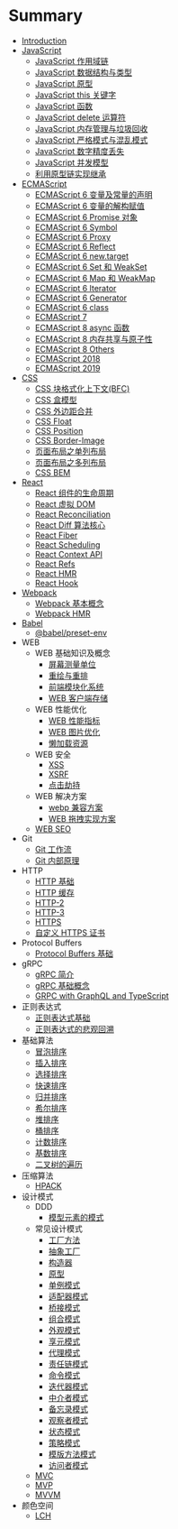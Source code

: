 # Summary

- [Introduction](README.md)
- [JavaScript](fe/javascript.md)
  - [JavaScript 作用域链](fe/javascript/javascript-zuo-yong-yu-lian.md)
  - [JavaScript 数据结构与类型](fe/javascript/javascript-data-type.md)
  - [JavaScript 原型](fe/javascript/javascript-yuan-xing.md)
  - [JavaScript this 关键字](fe/javascript/javascript-this-guan-jian-zi.md)
  - [JavaScript 函数](fe/javascript/javascript-han-shu.md)
  - [JavaScript delete 运算符](fe/javascript/javascript-delete-yun-suan-fu.md)
  - [JavaScript 内存管理与垃圾回收](fe/javascript/javascript-nei-cun-guan-li-yu-la-ji-hui-shou.md)
  - [JavaScript 严格模式与混乱模式](fe/javascript/javascript-yan-ge-mo-shi-yu-hun-luan-mo-shi.md)
  - [JavaScript 数字精度丢失](fe/javascript/javascript-numeric-precision.md)
  - [JavaScript 并发模型](fe/javascript/javascript-bing-fa-mo-xing.md)
  - [利用原型链实现继承](fe/javascript/li-yong-yuan-xing-lian-shi-xian-ji-cheng.md)
- [ECMAScript](fe/ecmascript.md)
  - [ECMAScript 6 变量及常量的声明](fe/ecmascript/ecmascript-6-bian-liang-ji-chang-liang-de-sheng-ming.md)
  - [ECMAScript 6 变量的解构赋值](fe/ecmascript/ecmascript-6-bian-liang-de-jie-gou-fu-zhi.md)
  - [ECMAScript 6 Promise 对象](fe/ecmascript/ecmascript-6-promise-dui-xiang.md)
  - [ECMAScript 6 Symbol](fe/ecmascript/ecmascript-6-symbol.md)
  - [ECMAScript 6 Proxy](fe/ecmascript/ecmascript-6-proxy.md)
  - [ECMAScript 6 Reflect](fe/ecmascript/ecmascript-6-reflect.md)
  - [ECMAScript 6 new.target](fe/ecmascript/ecmascript-6-newtarget.md)
  - [ECMAScript 6 Set 和 WeakSet](fe/ecmascript/ecmascript-6-set-he-weakset.md)
  - [ECMAScript 6 Map 和 WeakMap](fe/ecmascript/ecmascript-6-map-he-weakmap.md)
  - [ECMAScript 6 Iterator](fe/ecmascript/ecmascript-6-iterator.md)
  - [ECMAScript 6 Generator](fe/ecmascript/ecmascript-6-generator.md)
  - [ECMAScript 6 class](fe/ecmascript/ecmascript-6-class.md)
  - [ECMAScript 7](fe/ecmascript/ecmascript-7.md)
  - [ECMAScript 8 async 函数](fe/ecmascript/ecmascript-8-async-han-shu.md)
  - [ECMAScript 8 内存共享与原子性](fe/ecmascript/ecmascript-8-nei-cun-gong-xiang-yu-yuan-zi-xing.md)
  - [ECMAScript 8 Others](fe/ecmascript/ecmascript-8-others.md)
  - [ECMAScript 2018](fe/ecmascript/ecmascript-2018.md)
  - [ECMAScript 2019](fe/ecmascript/ecmascript-2019.md)
- [CSS](fe/css.md)
  - [CSS 块格式化上下文(BFC)](/fe/css/css-bfc.md)
  - [CSS 盒模型](/fe/css/css-box-model.md)
  - [CSS 外边距合并](/fe/css/css-wai-bian-ju-he-bing.md)
  - [CSS Float](/fe/css/css-float.md)
  - [CSS Position](fe/css/css-position.md)
  - [CSS Border-Image](/fe/css/css-border-image.md)
  - [页面布局之单列布局](/fe/css/dan-lie-bu-ju.md)
  - [页面布局之多列布局](/fe/css/multiple-columns-layout.md)
  - [CSS BEM](/fe/css/css-bem.md)
- [React](fe/react.md)
  - [React 组件的生命周期](fe/react/react-zu-jian-de-sheng-ming-zhou-qi.md)
  - [React 虚拟 DOM](/fe/react/react-vdom.md)
  - [React Reconciliation](/fe/react/react-reconciliation.md)
  - [React Diff 算法核心](fe/react/react-diff-algorithm.md)
  - [React Fiber](/fe/react/react-fiber.md)
  - [React Scheduling](/fe/react/react-scheduling.md)
  - [React Context API](fe/react/react-context-api.md)
  - [React Refs](fe/react/react-refs.md)
  - [React HMR](/fe/react/react-hmr.md)
  - [React Hook](/fe/react/react-hook.md)
- [Webpack](/fe/webpack.md)
  - [Webpack 基本概念](fe/webpack/webpack-concepts.md)
  - [Webpack HMR](/fe/webpack/webpack-hmr.md)
- [Babel](/fe/babel.md)
  - [@babel/preset-env](/fe/babel/babel-preset-env.md)
- WEB
  - WEB 基础知识及概念
    - [屏幕测量单位](/fe/measure-unit-of-screen.md)
    - [重绘与重排](fe/re-paint-and-re-flow.md)
    - [前端模块化系统](fe/qian-duan-mo-kuai-hua-xi-tong.md)
    - [WEB 客户端存储](/fe/web-browser-storage.md)
  - WEB 性能优化
    - [WEB 性能指标](/fe/web-performance/performance-metrics.md)
    - [WEB 图片优化](/fe/web-performance/optimize-image.md)
    - [懒加载资源](/fe/web-performance/lazy-loading.md)
  - WEB 安全
    - [XSS](/fe/xss.md)
    - [XSRF](/fe/XSRF.md)
    - [点击劫持](/fe/click-jacking.md)
  - WEB 解决方案
    - [webp 兼容方案](/fe/webp-compatibility.md)
    - [WEB 拖拽实现方案](/fe/drag-solution.md)
  - [WEB SEO](/fe/web-seo.md)
- Git
  - [Git 工作流](git/git-gong-zuo-liu.md)
  - [Git 内部原理](/git/git-internals.md)
- HTTP
  - [HTTP 基础](http/http-basic.md)
  - [HTTP 缓存](http/http-cache.md)
  - [HTTP-2](/http/http2.md)
  - [HTTP-3](/http/http3.md)
  - [HTTPS](/http/https.md)
  - [自定义 HTTPS 证书](/http/https-ca.md)
- Protocol Buffers
  - [Protocol Buffers 基础](/protocol-buffers/protocol-buffers-basic.md)
- gRPC
  - [gRPC 简介](grpc/grpc-overview.md)
  - [gRPC 基础概念](grpc/grpc-concepts.md)
  - [GRPC with GraphQL and TypeScript](/grpc/grpc-with-graphql-and-TypeScript.md)
- 正则表达式
  - [正则表达式基础](regexp/regexp-base.md)
  - [正则表达式的悲观回溯](regexp/regexp-pessimistic-backtracking.md)
- 基础算法
  - [冒泡排序](basic-algorithm/mao-pao-pai-xu.md)
  - [插入排序](basic-algorithm/cha-ru-pai-xu.md)
  - [选择排序](basic-algorithm/xuan-ze-pai-xu.md)
  - [快速排序](basic-algorithm/quick-sort.md)
  - [归并排序](basic-algorithm/gui-bing-pai-xu.md)
  - [希尔排序](basic-algorithm/xi-er-pai-xu.md)
  - [堆排序](basic-algorithm/dui-pai-xu.md)
  - [桶排序](basic-algorithm/tong-pai-xu.md)
  - [计数排序](basic-algorithm/ji-shu-pai-xu.md)
  - [基数排序](basic-algorithm/radix-sort.md)
  - [二叉树的遍历](basic-algorithm/er-cha-shu-de-bian-li.md)
- 压缩算法
  - [HPACK](/compression-algorithm/hpack.md)
- 设计模式
  - DDD
    - [模型元素的模式](./design-pattern/domain-driven-design/patterns-of-model-elements.md)
  - 常见设计模式
    - [工厂方法](./design-pattern/factory-method.md)
    - [抽象工厂](./design-pattern/abstract-factory.md)
    - [构造器](./design-pattern/builder.md)
    - [原型](./design-pattern/prototype.md)
    - [单例模式](./design-pattern/singleton.md)
    - [适配器模式](./design-pattern/adapter.md)
    - [桥接模式](./design-pattern/bridge.md)
    - [组合模式](./design-pattern/composite.md)
    - [外观模式](./design-pattern/facade.md)
    - [享元模式](./design-pattern/flyweight.md)
    - [代理模式](./design-pattern/proxy.md)
    - [责任链模式](./design-pattern/chain-of-responsibility.md)
    - [命令模式](./design-pattern/command.md)
    - [迭代器模式](./design-pattern/iterator.md)
    - [中介者模式](./design-pattern/mediator.md)
    - [备忘录模式](./design-pattern/memento.md)
    - [观察者模式](./design-pattern/observer.md)
    - [状态模式](./design-pattern/state.md)
    - [策略模式](./design-pattern/strategy.md)
    - [模版方法模式](./design-pattern/template-method.md)
    - [访问者模式](./design-pattern/visitor.md)
  - [MVC](design-pattern/mvc.md)
  - [MVP](design-pattern/mvp.md)
  - [MVVM](design-pattern/mvvm.md)
- 颜色空间
  - [LCH](./color-space/lch.md)
